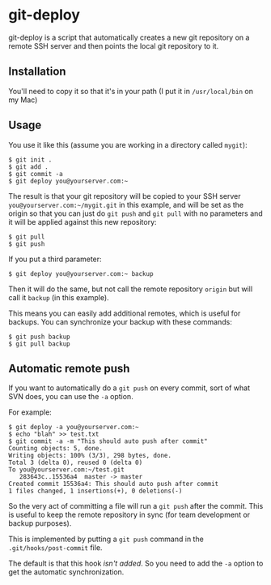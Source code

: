 git-deploy
==========

git-deploy is a script that automatically creates a new git repository
on a remote SSH server and then points the local git repository to it.


Installation
------------

You'll need to copy it so that it's in your path (I put it in
`/usr/local/bin` on my Mac)


Usage
-----

You use it like this (assume you are working in a directory called `mygit`):

    $ git init .
    $ git add .
    $ git commit -a
    $ git deploy you@yourserver.com:~

The result is that your git repository will be copied to your SSH server
`you@yourserver.com:~/mygit.git` in this example, and will be set as the
origin so that you can just do `git push` and `git pull` with no
parameters and it will be applied against this new repository:

    $ git pull
    $ git push

If you put a third parameter:

    $ git deploy you@yourserver.com:~ backup

Then it will do the same, but not call the remote repository `origin`
but will call it `backup` (in this example).

This means you can easily add additional remotes, which is useful for
backups. You can synchronize your backup with these commands:

    $ git push backup
    $ git pull backup


Automatic remote push
---------------------

If you want to automatically do a `git push` on every commit, sort of
what SVN does, you can use the `-a` option.

For example:

    $ git deploy -a you@yourserver.com:~
    $ echo "blah" >> test.txt
    $ git commit -a -m "This should auto push after commit"
    Counting objects: 5, done.
    Writing objects: 100% (3/3), 298 bytes, done.
    Total 3 (delta 0), reused 0 (delta 0)
    To you@yourserver.com:~/test.git
       283643c..15536a4  master -> master
    Created commit 15536a4: This should auto push after commit
    1 files changed, 1 insertions(+), 0 deletions(-)

So the very act of committing a file will run a `git push` after the
commit. This is useful to keep the remote repository in sync (for team
development or backup purposes).

This is implemented by putting a `git push` command in the
`.git/hooks/post-commit` file.

The default is that this hook *isn't added*. So you need to add the `-a`
option to get the automatic synchronization.

